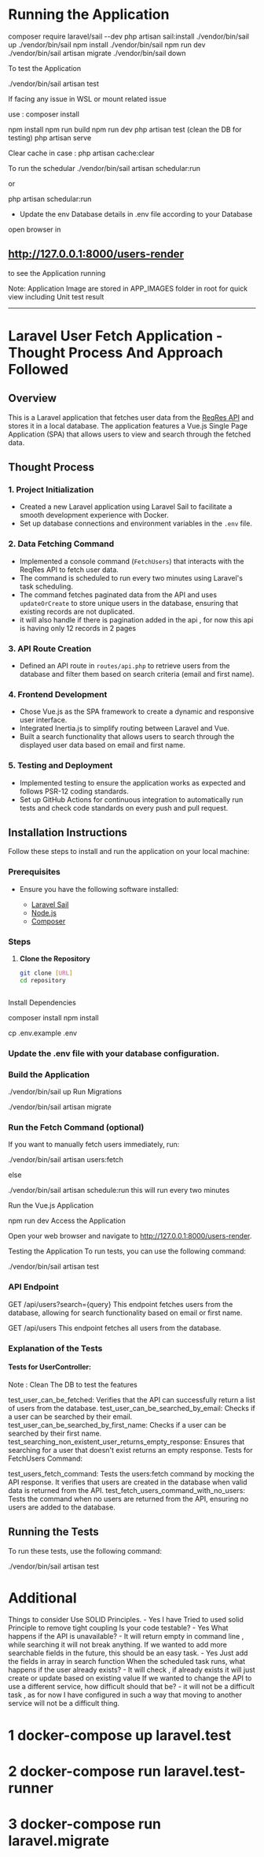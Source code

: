 # Running the Application 

composer require laravel/sail --dev
php artisan sail:install
./vendor/bin/sail up
./vendor/bin/sail npm install
./vendor/bin/sail npm run dev
./vendor/bin/sail artisan migrate
./vendor/bin/sail down

To test the Application

./vendor/bin/sail artisan test

If facing any issue in WSL or mount related issue 

use : 
composer install 

npm install
npm run build 
npm run dev
php artisan test (clean the DB for testing)
php artisan serve 

Clear cache in case : 
php artisan cache:clear


To run the schedular 
./vendor/bin/sail artisan schedular:run

or 

php artisan schedular:run




- Update the env Database details in .env file according to your Database 


open browser in 
## http://127.0.0.1:8000/users-render
to see the Application running 

Note:  Application Image are stored in APP_IMAGES folder in root for quick view including Unit test result  


---------------------------------------------------------------------------------------------------------------------

# Laravel User Fetch Application   - Thought Process And Approach Followed 

## Overview

This is a Laravel application that fetches user data from the [ReqRes API](https://reqres.in/) and stores it in a local database. The application features a Vue.js Single Page Application (SPA) that allows users to view and search through the fetched data.

## Thought Process

### 1. Project Initialization
- Created a new Laravel application using Laravel Sail to facilitate a smooth development experience with Docker.
- Set up database connections and environment variables in the `.env` file.

### 2. Data Fetching Command
- Implemented a console command (`FetchUsers`) that interacts with the ReqRes API to fetch user data.
- The command is scheduled to run every two minutes using Laravel's task scheduling.
- The command fetches paginated data from the API and uses `updateOrCreate` to store unique users in the database, ensuring that existing records are not duplicated.
- it will also handle if there is pagination added in the api , for now this api is having only 12 records in 2 pages

### 3. API Route Creation
- Defined an API route in `routes/api.php` to retrieve users from the database and filter them based on search criteria (email and first name).

### 4. Frontend Development
- Chose Vue.js as the SPA framework to create a dynamic and responsive user interface.
- Integrated Inertia.js to simplify routing between Laravel and Vue.
- Built a search functionality that allows users to search through the displayed user data based on email and first name.

### 5. Testing and Deployment
- Implemented testing to ensure the application works as expected and follows PSR-12 coding standards.
- Set up GitHub Actions for continuous integration to automatically run tests and check code standards on every push and pull request.

## Installation Instructions

Follow these steps to install and run the application on your local machine:

### Prerequisites
- Ensure you have the following software installed:

  - [Laravel Sail](https://laravel.com/docs/8.x/sail)
  - [Node.js](https://nodejs.org/)
  - [Composer](https://getcomposer.org/)

### Steps

1. **Clone the Repository**
   ```bash
   git clone [URL]
   cd repository



Install Dependencies

composer install
npm install


cp .env.example .env


### Update the .env file with your database configuration.


### Build the Application

./vendor/bin/sail up
Run Migrations

./vendor/bin/sail artisan migrate


### Run the Fetch Command (optional)

If you want to manually fetch users immediately, run:

./vendor/bin/sail artisan users:fetch


else 

./vendor/bin/sail artisan schedule:run  this will run every two minutes 


Run the Vue.js Application

npm run dev
Access the Application

Open your web browser and navigate to http://127.0.0.1:8000/users-render.

Testing the Application
To run tests, you can use the following command:


./vendor/bin/sail artisan test


### API Endpoint
GET /api/users?search={query}
This endpoint fetches users from the database, allowing for search functionality based on email or first name.

GET /api/users
This endpoint fetches all users from the database.


### Explanation of the Tests
#### Tests for UserController:

Note : Clean The DB to test the features 

test_user_can_be_fetched: Verifies that the API can successfully return a list of users from the database.
test_user_can_be_searched_by_email: Checks if a user can be searched by their email.
test_user_can_be_searched_by_first_name: Checks if a user can be searched by their first name.
test_searching_non_existent_user_returns_empty_response: Ensures that searching for a user that doesn't exist returns an empty response.
Tests for FetchUsers Command:

test_users_fetch_command: Tests the users:fetch command by mocking the API response. It verifies that users are created in the database when valid data is returned from the API.
test_fetch_users_command_with_no_users: Tests the command when no users are returned from the API, ensuring no users are added to the database.
## Running the Tests

To run these tests, use the following command:

./vendor/bin/sail artisan test


#  Additional 
Things to consider
Use SOLID Principles.   - Yes I have Tried to used solid Principle to remove tight coupling
Is your code testable?  - Yes 
What happens if the API is unavailable?  - It will return empty in command line , while searching it will not break anything.
If we wanted to add more searchable fields in the future, this should be an easy task. - Yes Just add the fields in array in search function 
When the scheduled task runs, what happens if the user already exists? - It will check , if already exists it will just create or update based on existing value 
If we wanted to change the API to use a different service, how difficult should that be? - it will not be a difficult task , as for now I have configured in such a way that moving to another service will not be a difficult thing.



# 1 docker-compose up laravel.test
# 2 docker-compose run laravel.test-runner
# 3 docker-compose run laravel.migrate

